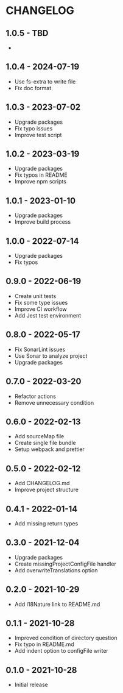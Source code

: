 # CHANGELOG

## 1.0.5 - TBD

* 

## 1.0.4 - 2024-07-19

* Use fs-extra to write file
* Fix doc format

## 1.0.3 - 2023-07-02

* Upgrade packages
* Fix typo issues
* Improve test script

## 1.0.2 - 2023-03-19

* Upgrade packages
* Fix typos in README
* Improve npm scripts

## 1.0.1 - 2023-01-10

* Upgrade packages
* Improve build process

## 1.0.0 - 2022-07-14

* Upgrade packages
* Fix typos

## 0.9.0 - 2022-06-19

* Create unit tests
* Fix some type issues
* Improve CI workflow
* Add Jest test environment

## 0.8.0 - 2022-05-17

* Fix SonarLint issues
* Use Sonar to analyze project
* Upgrade packages

## 0.7.0 - 2022-03-20

* Refactor actions
* Remove unnecessary condition

## 0.6.0 - 2022-02-13

* Add sourceMap file
* Create single file bundle 
* Setup webpack and prettier

## 0.5.0 - 2022-02-12

* Add CHANGELOG.md
* Improve project structure

## 0.4.1 - 2022-01-14

* Add missing return types

## 0.3.0 - 2021-12-04

* Upgrade packages
* Create missingProjectConfigFile handler
* Add overwriteTranslations option

## 0.2.0 - 2021-10-29

* Add I18Nature link to README.md

## 0.1.1 - 2021-10-28

* Improved condition of directory question
* Fix typo in README.md
* Add indent option to configFile writer

## 0.1.0 - 2021-10-28

* Initial release
